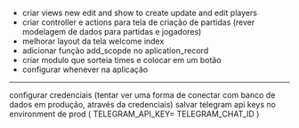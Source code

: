 - criar views new edit and show to create update and edit players
- criar controller e actions para tela de criação de partidas (rever modelagem de dados para partidas e jogadores)
- melhorar layout da tela welcome index
- adicionar função add_scopde no aplication_record 
- criar modulo que sorteia times e colocar em um botão
- configurar whenever na aplicação

---
configurar credenciais (tentar ver uma forma de conectar com banco de dados em produção, através da credenciais)
salvar telegram api keys no environment de prod ( TELEGRAM_API_KEY= TELEGRAM_CHAT_ID )